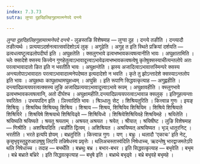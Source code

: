 ```yaml
---
index: 7.3.73
sutra: लुग्वा दुहदिहलिहगुहामात्मनेपदे दन्त्ये

---
```

_लुग्वा दुहदिहलिहगुहामात्मनेपदे दन्त्ये_ - लुङस्तङि विशेषमाह — लुग्वा दुह । दन्त्ये तङीति । दन्त्यादौ तङीत्यर्थः । प्रत्ययाऽदर्शनत्वात्सर्वादेशोऽयं लुक् । अगूढेति । अगुह् त इति स्थिते प्रक्रियां दर्शयति — ढत्वधत्वष्टुत्वढलोपदीर्घा इति । अघुक्षतेति । क्सलुगभावे ढत्वभष्भावकत्वषत्वानीति भावः । अघुक्षातामिति । च्लेः क्सादेशे क्सस्य कित्त्वेन गुणहेतुत्वाऽभावादूत्त्वाऽभावेढत्वभष्भावकत्वषत्वेषु कृतेषुक्सस्याची॑त्यन्तलोपे अतः परत्वाभावादातो ङित इति न भवतीति भावः । अघुक्षन्तेति । झस्य अजादित्वाऽभावात्तस्मिन्परे क्सस्य अन्त्यलोपाऽभावादतः परत्वाऽभावादात्मनेपदेष्वत इत्यदादेशो न भवति । कृते तु झोऽन्तादेशे क्सस्याऽन्तलोप इति भावः । अघुक्षथाः काघुक्षाथामघुक्षध्वम् । अघुक्षि । इति रूपाणि सिद्धवत्कृत्याह —  अगुह्वहीति । दन्त्यादिप्रत्ययपरत्वत्क्सस्य लुङि अजादिप्रत्ययाऽभावादूत्त्वाऽभावे रूपम् । अघुक्षावहीति । क्स्लुगभावे ढत्वभष्भावकत्वषत्वानि, अतो दीर्घश्च । अघुक्षामहीति.दन्त्यादिप्रत्ययपरत्वाऽभावान्न क्सलुक् । इतिगूहत्यन्ताः स्वरितेतः । उभयपदिन इति । ञित्त्वादिति भावः । श्रिञ्धातुः सेट् । शिश्रियतुरिति । कित्त्वान्न गुणः । इयङ् शिश्रियुः । शिश्रयिथ शिश्रियथुः शिश्रिय । शिश्राय — शिश्रय, शिश्रियिव शिश्रियिम । शिश्रिये शिश्रियाते शिश्रियिरे । शिश्रयिषे शिश्रयाथे शिश्रियिढ्वे — शिश्रियिध्वे । शिश्रियेशिश्रियिवहे शिश्रयिमहे । श्रयितेति । श्रयिष्यति श्रयिष्यते । श्रयतु श्रयताम् । अश्रयत् अश्रयत । श्रयेत् । श्रीयात् । श्रयिषीष्ट । लुङि विशेषमाह —  णिश्रीति । अशश्रियदिति ।चङी॑ति द्वित्वम् । अशिश्रियत । अश्रयिष्यत् अश्रयिष्यत । भृञ् धातुरनिट् । भरतीति । भरते इत्यपि ज्ञेयम् । बभ्रतुरिति । कित्त्वान्न गुणः । यण् । बभ्रुः । थलादौ 'एकाचः' इति नेट्, कृसृभृवृस्तुद्रुरुआउश्रुषु लिटपि तन्निषेधस्य प्रवृत्तेः । थलिअचस्तास्व॑दिति निषेधाच्च, ऋदन्तेषु भारद्वाजमतेऽपि थलि निषेधाच्च । तदाह — बभर्थेति । बभ्रथुः बभ्र । बभार-बभर । इति सिद्धवत्कृत्याह —  बभृवेति । बभृम । बभ्रे बभ्राते बभ्रिरे । इति सिद्धवत्कृत्याह —  बभृषे इति । बभ्राथे बभृढ्वे । बभ्रे बभृवहे बभृमहे । 